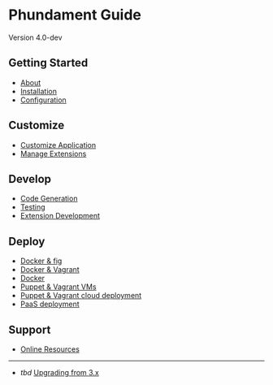 Phundament Guide
================

Version 4.0-dev

Getting Started
---------------

- [About](10-about.md)
- [Installation](20-installation.md)
- [Configuration](21-configuration.md)

Customize 
---------

- [Customize Application](30-customize.md)
- [Manage Extensions](31-extension-management.md)

Develop
-------

- [Code Generation](41-code-generation.md)
- [Testing](42-testing.md)
- [Extension Development](44-extension-development.md)

Deploy
------

- [Docker & fig](51-fig.md)
- [Docker & Vagrant](51-vagrant-docker.md)
- [Docker](51-docker.md)
- [Puppet & Vagrant VMs](51-vagrant.md)
- [Puppet & Vagrant cloud deployment](51-vagrant-cloud.md)
- [PaaS deployment](52-paas.md)

Support
-------

- [Online Resources](70-links.md)

---

- *tbd* [Upgrading from 3.x](11-upgrading.md)
